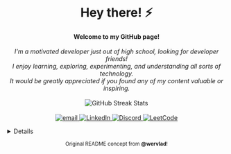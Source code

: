
<h1 align="center">Hey there! ⚡</h1>

<p align="center">
    <b>Welcome to my GitHub page!</b><br/><br/>
    <i align="center">
      I'm a motivated developer just out of high school, looking for developer friends!<br/>
      I enjoy learning, exploring, experimenting, and understanding all sorts of technology.<br/>
      It would be greatly appreciated if you found any of my content valuable or inspiring.<br/>
    </i><br/>
    <img src="https://github-readme-streak-stats.herokuapp.com/?user=magnetrwn&theme=react&hide_border=true" alt="GitHub Streak Stats"><br/><br/>
    <a href="mailto:magnetrwn@tuta.io">
        <img src="https://img.shields.io/badge/Email-0A50D6?style=plastic&logo=gmail&logoColor=white" alt="email">
    </a>
    <a href="#">
        <img src="https://img.shields.io/badge/LinkedIn-083387?style=plastic&logo=linkedin" alt="LinkedIn">
    </a>
    <a href="https://discord.gg/DzxqZWFFCE">
        <img src="https://img.shields.io/badge/Discord-0D2552?style=plastic&logo=discord" alt="Discord">
    </a>
    <a href="#">
        <img src="https://img.shields.io/badge/LeetCode-000A1C?style=plastic&logo=LeetCode" alt="LeetCode">
    </a>
</p>

<details>

#

### Stats

![](https://github-readme-stats.vercel.app/api?username=magnetrwn&theme=react&hide_border=true&include_all_commits=false&count_private=false)<br/>
![](https://github-readme-stats.vercel.app/api/top-langs/?username=magnetrwn&theme=react&hide_border=true&include_all_commits=false&count_private=false&layout=compact)

### Trophies

![](https://github-profile-trophy.vercel.app/?username=magnetrwn&theme=discord&no-frame=true&no-bg=false&margin-w=4)

### Clicks

[![](https://visitcount.itsvg.in/api?id=magnetrwn&icon=3&color=6)](https://visitcount.itsvg.in)

</details>

<p align="center" ><sub>Original README concept from <b>@wervlad</b>!</sub></p>
